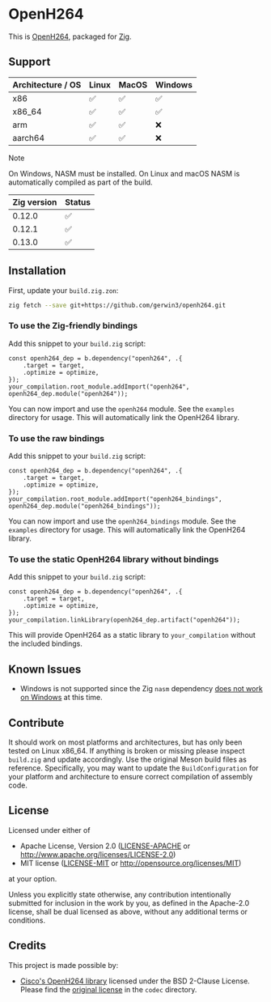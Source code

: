 # OpenH264

This is [OpenH264](https://github.com/cisco/openh264), packaged for
[Zig](https://ziglang.org/).

## Support

| Architecture / OS | Linux | MacOS | Windows |
|-------------------|-------|-------|---------|
| x86               | ✅    | ✅    | ✅      |
| x86_64            | ✅    | ✅    | ✅      |
| arm               | ✅    | ✅    | ❌      |
| aarch64           | ✅    | ✅    | ❌      |

> [!NOTE]  
> On Windows, NASM must be installed. On Linux and macOS NASM is automatically compiled as part of the build.

| Zig version | Status |
|-------------|--------|
| 0.12.0      | ✅     |
| 0.12.1      | ✅     |
| 0.13.0      | ✅     |

## Installation

First, update your `build.zig.zon`:

```bash
zig fetch --save git+https://github.com/gerwin3/openh264.git
```

### To use the Zig-friendly bindings

Add this snippet to your `build.zig` script:

```zig
const openh264_dep = b.dependency("openh264", .{
    .target = target,
    .optimize = optimize,
});
your_compilation.root_module.addImport("openh264", openh264_dep.module("openh264"));
```

You can now import and use the `openh264` module. See the `examples` directory
for usage. This will automatically link the OpenH264 library.

### To use the raw bindings

Add this snippet to your `build.zig` script:

```zig
const openh264_dep = b.dependency("openh264", .{
    .target = target,
    .optimize = optimize,
});
your_compilation.root_module.addImport("openh264_bindings", openh264_dep.module("openh264_bindings"));
```

You can now import and use the `openh264_bindings` module. See the `examples`
directory for usage. This will automatically link the OpenH264 library.

### To use the static OpenH264 library without bindings

Add this snippet to your `build.zig` script:

```zig
const openh264_dep = b.dependency("openh264", .{
    .target = target,
    .optimize = optimize,
});
your_compilation.linkLibrary(openh264_dep.artifact("openh264"));
```

This will provide OpenH264 as a static library to `your_compilation` without the
included bindings.

## Known Issues

* Windows is not supported since the Zig `nasm` dependency [does not work on
Windows](https://github.com/allyourcodebase/nasm/issues/3) at this time.

## Contribute

It should work on most platforms and architectures, but has only been tested on
Linux x86_64. If anything is broken or missing please inspect `build.zig` and
update accordingly. Use the original Meson build files as reference.
Specifically, you may want to update the `BuildConfiguration` for your platform
and architecture to ensure correct compilation of assembly code.

## License

Licensed under either of

 * Apache License, Version 2.0
   ([LICENSE-APACHE](LICENSE-APACHE) or http://www.apache.org/licenses/LICENSE-2.0)
 * MIT license
   ([LICENSE-MIT](LICENSE-MIT) or http://opensource.org/licenses/MIT)

at your option.

Unless you explicitly state otherwise, any contribution intentionally submitted
for inclusion in the work by you, as defined in the Apache-2.0 license, shall be
dual licensed as above, without any additional terms or conditions.

## Credits

This project is made possible by:

* [Cisco's OpenH264 library](https://github.com/cisco/openh264) licensed under
  the BSD 2-Clause License. Please find the [original license](./codec/LICENSE)
  in the `codec` directory.
